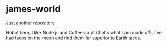 # james-world
Just another repository

Hobot here, I like Node.js and Coffeescript (that's what I am made of!).
I've had tacos on the moon and find them far superior to Earth tacos. 

